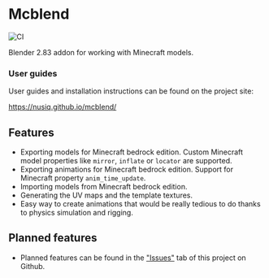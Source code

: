 # Mcblend
![CI](https://github.com/Nusiq/mcblend/workflows/CI/badge.svg)

Blender 2.83 addon for working with Minecraft models.

### User guides
User guides and installation instructions can be found on the project site:

https://nusiq.github.io/mcblend/


## Features
- Exporting models for Minecraft bedrock edition. Custom Minecraft model
  properties like `mirror`, `inflate` or `locator` are supported.
- Exporting animations for Minecraft bedrock edition. Support for Minecraft
  property `anim_time_update`.
- Importing models from Minecraft bedrock edition.
- Generating the UV maps and the template textures.
- Easy way to create animations that would be really tedious to do thanks to
  physics simulation and rigging.
## Planned features
- Planned features can be found in the
["Issues"](https://github.com/Nusiq/Blender-Export-MC-Bedrock-Model/issues])
tab of this project on Github.
